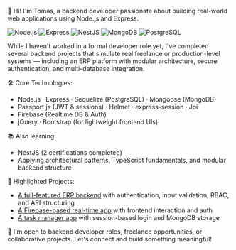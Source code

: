 👋 Hi! I'm Tomás, a backend developer passionate about building real-world web applications using Node.js and Express.

![Node.js](https://img.shields.io/badge/Node.js-339933?style=for-the-badge&logo=node.js&logoColor=white)
![Express](https://img.shields.io/badge/Express-000000?style=for-the-badge&logo=express&logoColor=white)
![NestJS](https://img.shields.io/badge/NestJS-E0234E?style=for-the-badge&logo=nestjs&logoColor=white)
![MongoDB](https://img.shields.io/badge/MongoDB-47A248?style=for-the-badge&logo=mongodb&logoColor=white)
![PostgreSQL](https://img.shields.io/badge/PostgreSQL-336791?style=for-the-badge&logo=postgresql&logoColor=white)

While I haven't worked in a formal developer role yet, I've completed several backend projects that simulate real freelance or production-level systems — including an ERP platform with modular architecture, secure authentication, and multi-database integration.

🛠️ Core Technologies:
- Node.js · Express · Sequelize (PostgreSQL) · Mongoose (MongoDB)
- Passport.js (JWT & sessions) · Helmet · express-session · Joi
- Firebase (Realtime DB & Auth)
- jQuery · Bootstrap (for lightweight frontend UIs)

📚 Also learning:
- NestJS (2 certifications completed)
- Applying architectural patterns, TypeScript fundamentals, and modular backend structure

📌 Highlighted Projects:
- [A full-featured ERP backend](https://github.com/tomastermx/Pos-Erp) with authentication, input validation, RBAC, and API structuring
- [A Firebase-based real-time app](https://github.com/tomastermx/tomastermx-thesis-documents-platform) with frontend interaction and auth
- [A task manager app](https://github.com/tomastermx/todoAppList) with session-based login and MongoDB storage

💬 I'm open to backend developer roles, freelance opportunities, or collaborative projects. Let's connect and build something meaningful!
